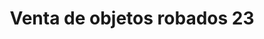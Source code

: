 ---
title: "Venta de objetos robados 23"
url: /quezaltepeque/venta-de-objetos-robados-23-pasaje-2/
shop: tienda de variedades
---